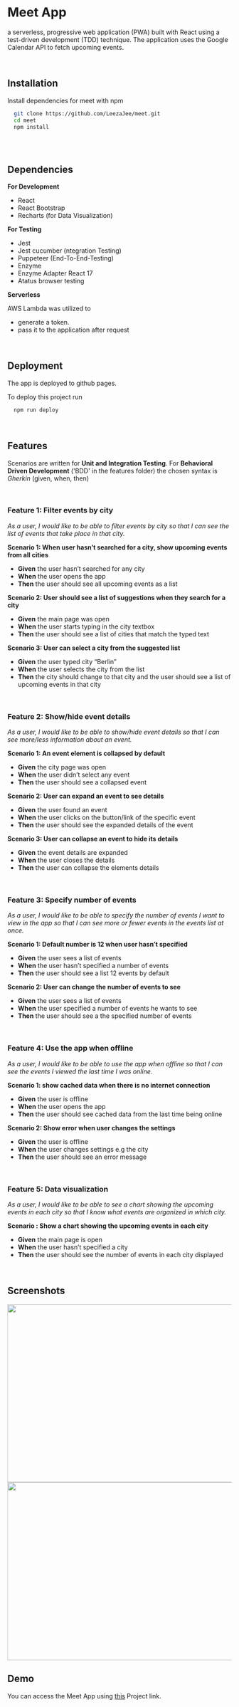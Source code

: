# Meet App

a serverless, progressive web application (PWA) built with React using a
test-driven development (TDD) technique. The application uses the Google
Calendar API to fetch upcoming events.

<br>

## Installation

Install dependencies for meet with npm

```bash
  git clone https://github.com/LeezaJee/meet.git
  cd meet
  npm install
  
```
   
<br>

## Dependencies

**For Development**
- React
- React Bootstrap
- Recharts (for Data Visualization)

**For Testing**
- Jest
- Jest cucumber (ntegration Testing)
- Puppeteer (End-To-End-Testing)
- Enzyme
- Enzyme Adapter React 17
- Atatus browser testing

**Serverless**

AWS Lambda was utilized to 
- generate a token.
- pass it to the application after request

<br>

## Deployment

The app is deployed to github pages.

To deploy this project run

```bash
  npm run deploy
```

<br>

## Features

Scenarios are written for **Unit and Integration Testing**.
For **Behavioral Driven Development** ('BDD' in the features folder) the chosen syntax is *Gherkin* (given, when, then)

<br>

### Feature 1: Filter events by city
_As a user, I would like to be able to filter events by city so that I can see the list of events that take place in that city._

**Scenario 1: When user hasn’t searched for a city, show upcoming events from all cities**

-   **Given** the user hasn’t searched for any city
-   **When** the user opens the app
-   **Then** the user should see all upcoming events as a list

**Scenario 2: User should see a list of suggestions when they search for a city**

-   **Given** the main page was open
-   **When** the user starts typing in the city textbox
-   **Then** the user should see a list of cities that match the typed text

**Scenario 3: User can select a city from the suggested list**

-   **Given** the user typed city “Berlin”
-   **When** the user selects the city from the list
-   **Then** the city should change to that city and the user should see a list of upcoming events in that city

<br> 

### Feature 2: Show/hide event details
_As a user, I would like to be able to show/hide event details so that I can see more/less information about an event._

**Scenario 1: An event element is collapsed by default**
-   **Given** the city page was open
-   **When** the user didn’t select any event
-   **Then** the user should see a collapsed event

**Scenario 2: User can expand an event to see details**
-   **Given** the user found an event
-   **When** the user clicks on the button/link of the specific event
-   **Then** the user should see the expanded details of the event

**Scenario 3: User can collapse an event to hide its details**
-   **Given** the event details are expanded
-   **When** the user closes the details
-   **Then** the user can collapse the elements details

<br>

### Feature 3: Specify number of events
_As a user, I would like to be able to specify the number of events I want to view in the app so that I can see more or fewer events in the events list at once._

**Scenario 1: Default number is 12 when user hasn’t specified**

-   **Given** the user sees a list of events
-   **When** the user hasn’t specified a number of events
-   **Then** the user should see a list 12 events by default

**Scenario 2: User can change the number of events to see**

-   **Given** the user sees a list of events
-   **When** the user specified a number of events he wants to see
-   **Then** the user should see a the specified number of events

<br>

### Feature 4: Use the app when offline
_As a user, I would like to be able to use the app when offline so that I can see the events I viewed the last time I was online._

**Scenario 1: show cached data when there is no internet connection**

-   **Given** the user is offline
-   **When** the user opens the app
-   **Then** the user should see cached data from the last time being online

**Scenario 2: Show error when user changes the settings**

-   **Given** the user is offline
-   **When** the user changes settings e.g the city
-   **Then** the user should see an error message

<br>

### Feature 5: Data visualization
_As a user, I would like to be able to see a chart showing the upcoming events in each city so that I know what events are organized in which city._

**Scenario : Show a chart showing the upcoming events in each city**

-   **Given** the main page is open
-   **When** the user hasn’t specified a city
-   **Then** the user should see the number of events in each city displayed

<br>

## Screenshots

<img src="public/meet-app.png" height="400" width="800" >
<img src="public/meet-app2.png" height="400" width="800" >

<br>

## Demo

You can access the Meet App using [this]( https://LeezaJee.github.io/meet/) Project link.
